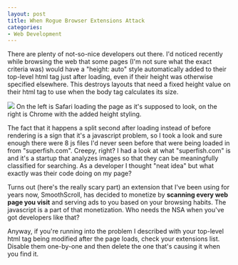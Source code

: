 ```yaml
---
layout: post
title: When Rogue Browser Extensions Attack
categories:
- Web Development
---
```


There are plenty of not-so-nice developers out there. I'd noticed recently while browsing the web that some pages (I'm not sure what the exact criteria was) would have a "height: auto" style automatically added to their top-level html tag just after loading, even if their height was otherwise specified elsewhere. This destroys layouts that need a fixed height value on their html tag to use when the body tag calculates its size.

<a target="_blank" href="/journal/images/56.jpg"><img src="/journal/assets/images/56.jpg"></a>
<span class="post-caption">On the left is Safari loading the page as it's supposed to look, on the right is Chrome with the added height styling.</span>

The fact that it happens a split second after loading instead of before rendering is a sign that it's a javascript problem, so I took a look and sure enough there were 8 js files I'd never seen before that were being loaded in from "superfish.com". Creepy, right? I had a look at what "superfish.com" is and it's a startup that analyzes images so that they can be meaningfully classified for searching. As a developer I thought "neat idea" but what exactly was their code doing on my page?

Turns out (here's the really scary part) an extension that I've been using for years now, SmoothScroll, has decided to monetize by <strong>scanning every web page you visit</strong> and serving ads to you based on your browsing habits. The javascript is a part of that monetization. Who needs the NSA when you've got developers like that?

Anyway, if you're running into the problem I described with your top-level html tag being modified after the page loads, check your extensions list. Disable them one-by-one and then delete the one that's causing it when you find it.
